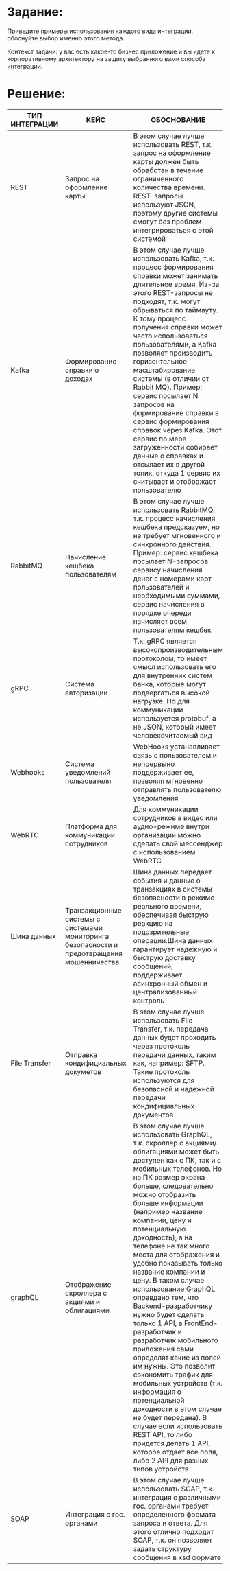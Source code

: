 # Задание:

Приведите примеры использования каждого вида интеграции, обоснуйте выбор
именно этого метода.

Контекст задачи: у вас есть какое-то бизнес приложение и вы идете к
корпоративному архитектору на защиту выбранного вами способа интеграции.

# Решение:

| ТИП ИНТЕГРАЦИИ | КЕЙС                                                                                      | ОБОСНОВАНИЕ |
|----------------|-------------------------------------------------------------------------------------------|-------------|
| REST           | Запрос на оформление карты                                                                | В этом случае лучше использовать REST, т.к. запрос на оформление карты должен быть обработан в течение ограниченного количества времени. REST-запросы используют JSON, поэтому другие системы смогут без проблем интегрироваться с этой системой |
| Kafka          | Формирование справки о доходах                                                            | В этом случае лучше использовать Kafka, т.к. процесс формирования справки может занимать длительное время. Из-за этого REST-запросы не подходят, т.к. могут обрываться по таймауту. К тому процесс получения справки может часто использоваться пользователями, а Kafka позволяет производить горизонтальное масштабирование системы (в отличии от Rabbit MQ). Пример: сервис посылает N запросов на формирование справки в сервис формирования справок через Kafka. Этот сервис по мере загруженности собирает данные о справках и отсылает их в другой топик, откуда 1 сервис их считывает и отображает пользователю |
| RabbitMQ       | Начисление кешбека пользователям                                                          | В этом случае лучше использовать RabbitMQ, т.к. процесс начисления кешбека предсказуем, но не требует мгновенного и синхронного действия. Пример: сервис кешбека посылает N-запросов сервису начисления денег с номерами карт пользователей и необходимыми суммами, сервис начисления в порядке очереди начисляет всем пользователям кешбек |
| gRPC           | Система авторизации                                                                       | Т.к. gRPC является высокопроизводительным протоколом, то имеет смысл использовать его для внутренних систем банка, которые могут подвергаться высокой нагрузке. Но для коммуникации используется protobuf, а не JSON, который имеет человекочитаемый вид |
| Webhooks       | Система уведомлений пользователя                                                          | WebHooks устанавливает связь с пользователем и непрервыно поддерживает ее, позволяя мгновенно отправлять пользователю уведомления |
| WebRTC         | Платформа для коммуникации сотрудников                                                    | Для коммуникации сотрудников в видео или аудио-режиме внутри организации можно сделать свой мессенджер с использованием WebRTC |
| Шина данных    | Транзакционные системы с системами мониторинга безопасности и предотвращения мошенничества| Шина данных передает события и данные о транзакциях в системы безопасности в режиме реального времени, обеспечивая быструю реакцию на подозрительные операции.Шина данных гарантирует надежную и быструю доставку сообщений, поддерживает асинхронный обмен и централизованный контроль |
| File Transfer  | Отправка кондифициальных докуметов                                                        | В этом случае лучше использовать File Transfer, т.к. передача данных будет проходить через протоколы передачи данных, таким как, например: SFTP. Такие протоколы используются для безопасной и надежной передачи кондифициальных документов |
| graphQL        | Отображение скроллера с акциями и облигациями                                             | В этом случае лучше использовать GraphQL, т.к. скроллер с акциями/облигациями может быть доступен как с ПК, так и с мобильных телефонов. Но на ПК размер экрана больше, следовательно можно отобразить больше информации (например название компании, цену и потенциальную доходность), а на телефоне не так много места для отображения и удобно показывать только название компании и цену. В таком случае использование GraphQL оправдано тем, что Backend-разработчику нужно будет сделать только 1 API, а FrontEnd-разработчик и разработчик мобильного приложения сами определят какие из полей им нужны. Это позволит сэкономить трафик для мобильных устройств (т.к. информация о потенциальной доходности в этом случае не будет передана). В случае если использовать REST API, то либо придется делать 1 API, которое отдает все поля, либо 2 API для разных типов устройств |
| SOAP          | Интеграция с гос. органами                                                                  | В этом случае лучше использовать SOAP, т.к. интеграция с различными гос. органами требует определенного формата запроса и ответа. Для этого отлично подходит SOAP, т.к. он позволяет задать структуру сообщения в xsd формате |